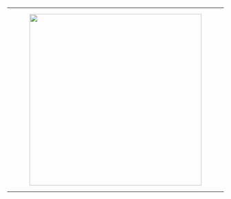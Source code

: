 <hr>
<detials>
  <p align = "center">
    <img src="https://wakatime.com/share/@59ae65b3-57f8-42c7-8077-20c1f661c52b/588e6393-e65f-403e-9298-da0f31ad4aed.svg" height="400"/>
  </p>
</detials>
<hr>



<!--
**Solcelle/Solcelle** is a ✨ _special_ ✨ repository because its `README.md` (this file) appears on your GitHub profile.

Here are some ideas to get you started:

- 🔭 I’m currently working on ...
- 🌱 I’m currently learning ...
- 👯 I’m looking to collaborate on ...
- 🤔 I’m looking for help with ...
- 💬 Ask me about ...
- 📫 How to reach me: ...
- 😄 Pronouns: ...
- ⚡ Fun fact: ...
-->
